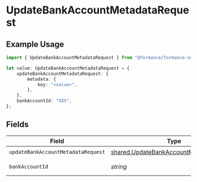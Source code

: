 # UpdateBankAccountMetadataRequest

## Example Usage

```typescript
import { UpdateBankAccountMetadataRequest } from "@formance/formance-sdk/sdk/models/operations";

let value: UpdateBankAccountMetadataRequest = {
    updateBankAccountMetadataRequest: {
        metadata: {
            key: "<value>",
        },
    },
    bankAccountId: "XXX",
};
```

## Fields

| Field                                                                                                     | Type                                                                                                      | Required                                                                                                  | Description                                                                                               | Example                                                                                                   |
| --------------------------------------------------------------------------------------------------------- | --------------------------------------------------------------------------------------------------------- | --------------------------------------------------------------------------------------------------------- | --------------------------------------------------------------------------------------------------------- | --------------------------------------------------------------------------------------------------------- |
| `updateBankAccountMetadataRequest`                                                                        | [shared.UpdateBankAccountMetadataRequest](../../../sdk/models/shared/updatebankaccountmetadatarequest.md) | :heavy_check_mark:                                                                                        | N/A                                                                                                       |                                                                                                           |
| `bankAccountId`                                                                                           | *string*                                                                                                  | :heavy_check_mark:                                                                                        | The bank account ID.                                                                                      | XXX                                                                                                       |
